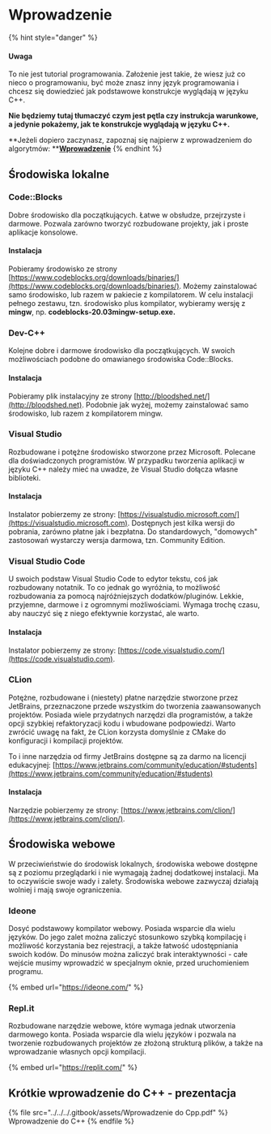 # Wprowadzenie

{% hint style="danger" %}
#### Uwaga

To nie jest tutorial programowania. Założenie jest takie, że wiesz już co nieco o programowaniu, być może znasz inny język programowania i chcesz się dowiedzieć jak podstawowe konstrukcje wyglądają w języku C++.

**Nie będziemy tutaj tłumaczyć czym jest pętla czy instrukcja warunkowe, a jedynie pokażemy, jak te konstrukcje wyglądają w języku C++.**

**Jeżeli dopiero zaczynasz, zapoznaj się najpierw z wprowadzeniem do algorytmów: **[**Wprowadzenie**](../../../algorytmy/wprowadzenie/)
{% endhint %}

## Środowiska lokalne

### Code::Blocks

Dobre środowisko dla początkujących. Łatwe w obsłudze, przejrzyste i darmowe. Pozwala zarówno tworzyć rozbudowane projekty, jak i proste aplikacje konsolowe.

#### Instalacja

Pobieramy środowisko ze strony [https://www.codeblocks.org/downloads/binaries/](https://www.codeblocks.org/downloads/binaries/). Możemy zainstalować samo środowisko, lub razem w pakiecie z kompilatorem. W celu instalacji pełnego zestawu, tzn. środowisko plus kompilator, wybieramy wersję z **mingw**, np. **codeblocks-20.03mingw-setup.exe.**

### **Dev-C++**

Kolejne dobre i darmowe środowisko dla początkujących. W swoich możliwościach podobne do omawianego środowiska Code::Blocks.

#### Instalacja

Pobieramy plik instalacyjny ze strony [http://bloodshed.net/](http://bloodshed.net). Podobnie jak wyżej, możemy zainstalować samo środowisko, lub razem z kompilatorem mingw.

### Visual Studio

Rozbudowane i potężne środowisko stworzone przez Microsoft. Polecane dla doświadczonych programistów. W przypadku tworzenia aplikacji w języku C++ należy mieć na uwadze, że Visual Studio dołącza własne biblioteki.

#### Instalacja

Instalator pobierzemy ze strony: [https://visualstudio.microsoft.com/](https://visualstudio.microsoft.com). Dostępnych jest kilka wersji do pobrania, zarówno płatne jak i bezpłatna. Do standardowych, "domowych" zastosowań wystarczy wersja darmowa, tzn. Community Edition.

### Visual Studio Code

U swoich podstaw Visual Studio Code to edytor tekstu, coś jak rozbudowany notatnik. To co jednak go wyróżnia, to możliwość rozbudowania za pomocą najróżniejszych dodatków/pluginów. Lekkie, przyjemne, darmowe i z ogromnymi możliwościami. Wymaga trochę czasu, aby nauczyć się z niego efektywnie korzystać, ale warto.

#### Instalacja

Instalator pobierzemy ze strony: [https://code.visualstudio.com/](https://code.visualstudio.com).

### CLion

Potężne, rozbudowane i (niestety) płatne narzędzie stworzone przez JetBrains, przeznaczone przede wszystkim do tworzenia zaawansowanych projektów. Posiada wiele przydatnych narzędzi dla programistów, a także opcji szybkiej refaktoryzacji kodu i wbudowane podpowiedzi. Warto zwrócić uwagę na fakt, że CLion korzysta domyślnie z CMake do konfiguracji i kompilacji projektów.

To i inne narzędzia od firmy JetBrains dostępne są za darmo na licencji edukacyjnej: [https://www.jetbrains.com/community/education/#students](https://www.jetbrains.com/community/education/#students)

#### Instalacja

Narzędzie pobierzemy ze strony: [https://www.jetbrains.com/clion/](https://www.jetbrains.com/clion/).

## Środowiska webowe

W przeciwieństwie do środowisk lokalnych, środowiska webowe dostępne są z poziomu przeglądarki i nie wymagają żadnej dodatkowej instalacji. Ma to oczywiście swoje wady i zalety. Środowiska webowe zazwyczaj działają wolniej i mają swoje ograniczenia.

### Ideone

Dosyć podstawowy kompilator webowy. Posiada wsparcie dla wielu języków. Do jego zalet można zaliczyć stosunkowo szybką kompilację i możliwość korzystania bez rejestracji, a także łatwość udostępniania swoich kodów. Do minusów można zaliczyć brak interaktywności - całe wejście musimy wprowadzić w specjalnym oknie, przed uruchomieniem programu.

{% embed url="https://ideone.com/" %}

### Repl.it

Rozbudowane narzędzie webowe, które wymaga jednak utworzenia darmowego konta. Posiada wsparcie dla wielu języków i pozwala na tworzenie rozbudowanych projektów ze złożoną strukturą plików, a także na wprowadzanie własnych opcji kompilacji.

{% embed url="https://replit.com/" %}

## Krótkie wprowadzenie do C++ - prezentacja

{% file src="../../../.gitbook/assets/Wprowadzenie do Cpp.pdf" %}
Wprowadzenie do C++
{% endfile %}
